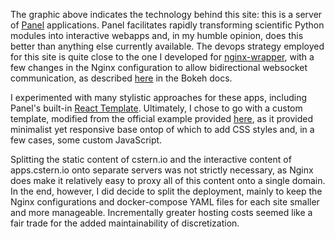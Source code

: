 The graphic above indicates the technology behind this site: this is a server of <a href="https://panel.holoviz.org" target="_blank">Panel</a> applications. Panel facilitates rapidly transforming scientific Python modules into interactive webapps and, in my humble opinion, does this better than anything else currently available. The devops strategy employed for this site is quite close to the one I developed for <a href="https://cstern.io/projects/nginx-wrapper">nginx-wrapper</a>, with a few changes in the Nginx configuration to allow bidirectional websocket communication, as described <a href="https://docs.bokeh.org/en/latest/docs/user_guide/server.html#reverse-proxying-with-nginx-and-ssl" target="_blank">here</a> in the Bokeh docs.

I experimented with many stylistic approaches for these apps, including Panel's built-in <a href="https://panel.holoviz.org/reference/templates/React.html#templates-gallery-react" target="_blank">React Template</a>. Ultimately, I chose to go with a custom template, modified from the official example provided <a href="https://panel.holoviz.org/user_guide/Templates.html" target="_blank">here</a>, as it provided minimalist yet responsive base ontop of which to add CSS styles and, in a few cases, some custom JavaScript.

Splitting the static content of cstern.io and the interactive content of apps.cstern.io onto separate servers was not strictly necessary, as Nginx does make it relatively easy to proxy all of this content onto a single domain. In the end, however, I did decide to split the deployment, mainly to keep the Nginx configurations and docker-compose YAML files for each site smaller and more manageable. Incrementally greater hosting costs seemed like a fair trade for the added maintainability of discretization.